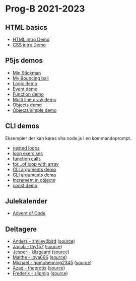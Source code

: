 # Prog-B 2021-2023

## HTML basics
- [HTML intro Demo](html-demo/)
- [CSS intro Demo](css-demo/)

## P5js demos
- [Min Stickman](stickman/)
- [My Bouncing ball](bouncing-ball-demo/)
- [Logic demo](logic-demo/)
- [Event demo](event-demo/)
- [Function demo](function-demo/)
- [Multi line draw demo](multi-line-draw-demo/)
- [Objects demo](objects-demo/)
- [Objects simple demo](objects-simple-demo/)

## CLI demos

Eksempler der kan køres vha node.js i en kommandoprompt.

- [nested loops](cli-demo/nested-loops-demo.js)
- [loop exercises](cli-demo/loop-exercises.js)
- [function calls](cli-demo/function-demo.js)
- [for...of loop with array](cli-demo/for-of-array-demo.js)
- [CLI arguments demo](cli-demo/cli-args-demo.js)
- [CLI arguments demo](cli-demo/cli-args-types.js)
- [Increment in objects](cli-demo/increment-in-objects.js)
- [const demo](cli-demo/const-demo.js)

## Julekalender
- [Advent of Code](advent-of-code/)


## Deltagere
- [Anders - smiley0bird](https://smiley0bird.github.io/) ([source](https://github.com/smiley0bird/smiley0bird.github.io))
- [Jacob - thy157](https://thy157.github.io/) ([source](https://github.com/thy157/thy157.github.io))
- [Jesper - kilzgaard](https://kilzgaard.github.io/) ([source](https://github.com/kilzgaard/kilzgaard.github.io))
- [Malthe - ioya666](https://ioya666.github.io/) ([source](https://github.com/ioya666/ioya666.github.io))
- [Michael - homohenning2345](https://homohenning2345.github.io/) ([source](https://github.com/homohenning2345/homohenning2345.github.io))
- [Azad - theprotix](https://theprotix.github.io/) ([source](https://github.com/theprotix/theprotix.github.io))
- [Frederik - slipmip](https://slipmip.github.io/) ([source](https://github.com/slipmip/slipmip.github.io))
